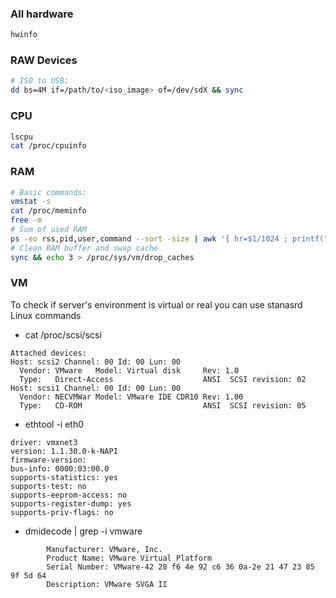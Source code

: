 ### All hardware 
```bash
hwinfo
```
### RAW Devices
```bash
# ISO to USB:
dd bs=4M if=/path/to/<iso_image> of=/dev/sdX && sync
```
### CPU
```bash
lscpu
cat /proc/cpuinfo
```
### RAM
```bash
# Basic commands:
vmstat -s
cat /proc/meminfo
free -m
# Sum of used RAM
ps -eo rss,pid,user,command --sort -size | awk '{ hr=$1/1024 ; printf("%13.2f Mb ",hr) } { for ( x=4 ; x<=NF ; x++ ) { printf("%s ",$x) } print "" }' | awk '{print $1}' | paste -sd+ | bc
# Clean RAM buffer and swap cache
sync && echo 3 > /proc/sys/vm/drop_caches
```
### VM
To check if server's environment is virtual or real you can use stanasrd Linux commands

* cat /proc/scsi/scsi 
```
Attached devices:
Host: scsi2 Channel: 00 Id: 00 Lun: 00
  Vendor: VMware   Model: Virtual disk     Rev: 1.0
  Type:   Direct-Access                    ANSI  SCSI revision: 02
Host: scsi1 Channel: 00 Id: 00 Lun: 00
  Vendor: NECVMWar Model: VMware IDE CDR10 Rev: 1.00
  Type:   CD-ROM                           ANSI  SCSI revision: 05
```
* ethtool -i eth0
```
driver: vmxnet3
version: 1.1.30.0-k-NAPI
firmware-version:
bus-info: 0000:03:00.0
supports-statistics: yes
supports-test: no
supports-eeprom-access: no
supports-register-dump: yes
supports-priv-flags: no
```
* dmidecode | grep -i vmware
```
        Manufacturer: VMware, Inc.
        Product Name: VMware Virtual Platform
        Serial Number: VMware-42 28 f6 4e 92 c6 36 0a-2e 21 47 23 85 9f 5d 64
        Description: VMware SVGA II

```

